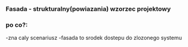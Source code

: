 ### Fasada - strukturalny(powiazania) wzorzec projektowy

### **po co?:**
-zna caly scenariusz
-fasada to srodek dostepu do zlozonego systemu